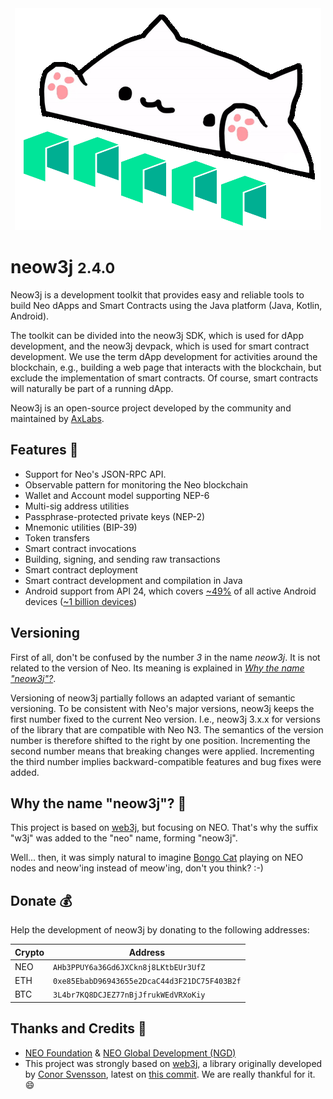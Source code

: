<div style="text-align: center">
    <img src="../images/neow3j-neo3.png" alt="Logo" id="logo">
</div>

<h1 id="cover-header">neow3j <small>2.4.0</small></h1>

Neow3j is a development toolkit that provides easy and reliable tools to build Neo dApps and Smart
Contracts using the Java platform (Java, Kotlin, Android).

The toolkit can be divided into the neow3j SDK, which is used for dApp development, and the
neow3j devpack, which is used for smart contract development. We use the term dApp development
for activities around the blockchain, e.g., building a web page that interacts with the
blockchain, but exclude the implementation of smart contracts. Of course, smart contracts will
naturally be part of a running dApp.

Neow3j is an open-source project developed by the community and maintained by
[AxLabs](https://axlabs.com).


## Features 🚀

* Support for Neo's JSON-RPC API.
* Observable pattern for monitoring the Neo blockchain
* Wallet and Account model supporting NEP-6
* Multi-sig address utilities
* Passphrase-protected private keys (NEP-2)
* Mnemonic utilities (BIP-39)
* Token transfers
* Smart contract invocations
* Building, signing, and sending raw transactions
* Smart contract deployment
* Smart contract development and compilation in Java
* Android support from API 24, which covers [~49%](https://developer.android.com/about/dashboards/) 
    of all active Android devices ([~1 billion devices](https://www.youtube.com/watch?v=vWLcyFtni6U#t=2m46s))


## Versioning

First of all, don't be confused by the number *3* in the name *neow3j*. It is not related to the
version of Neo. Its meaning is explained in [*Why the name "neow3j"?*](#why-the-name-quotneow3jquot).

Versioning of neow3j partially follows an adapted variant of semantic versioning. To be consistent
with Neo's major versions, neow3j keeps the first number fixed to the current Neo version. I.e.,
neow3j 3.x.x for versions of the library that are compatible with Neo N3. The semantics of the
version number is therefore shifted to the right by one position. Incrementing the second number
means that breaking changes were applied. Incrementing the third number implies
backward-compatible features and bug fixes were added.


## Why the name "neow3j"? 🤔

This project is based on [web3j](https://web3j.io), but focusing on NEO. That's why the suffix "w3j" was added to the "neo" name, forming "neow3j".

Well... then, it was simply natural to imagine [Bongo Cat](https://knowyourmeme.com/memes/bongo-cat) playing on NEO nodes and neow'ing instead of meow'ing, don't you think? :-)


## Donate 💰

Help the development of neow3j by donating to the following addresses:

| Crypto | Address                                      |
| ------ | -------------------------------------------- |
| NEO    | `AHb3PPUY6a36Gd6JXCkn8j8LKtbEUr3UfZ`         |
| ETH    | `0xe85EbabD96943655e2DcaC44d3F21DC75F403B2f` |
| BTC    | `3L4br7KQ8DCJEZ77nBjJfrukWEdVRXoKiy`         |


## Thanks and Credits 🙏

* [NEO Foundation](https://neo.org/team) & [NEO Global Development (NGD)](https://neo.org/team)
* This project was strongly based on [web3j](https://web3j.io),
a library originally developed by [Conor Svensson](http://conorsvensson.com), latest on [this commit](https://github.com/web3j/web3j/commit/2a259ece9736c0338fbb66b1be4c04aba0855254).
We are really thankful for it. 😄
